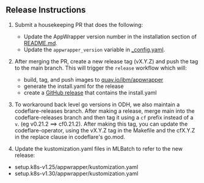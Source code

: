 ## Release Instructions

1. Submit a housekeeping PR that does the following:
   + Update the AppWrapper version number in the installation section of [README.md](../README.md#Installation).
   + Update the `appwrapper_version` variable in [_config.yaml](../site/_config.yaml).

2. After merging the PR, create a new release tag (vX.Y.Z) and push the
tag to the main branch.  This will trigger the `release` workflow which
will:
   + build, tag, and push images to [quay.io/ibm/appwrapper](https://quay.io/repository/ibm/appwrapper)
   + generate the install.yaml for the release
   + create a [GitHub release](https://github.com/project-codeflare/appwrapper/releases) that contains the install.yaml

3. To workaround back level go versions in ODH, we also maintain a
   codeflare-releases branch.  After making a release, merge main into
   the codeflare-releases branch and then tag it using a `cf` prefix
   instead of a `v`. (eg v0.21.2 ==> cf0.21.2).  After making this
   tag, you can update the codeflare-operator, using the vX.Y.Z tag in
   the Makefile and the cfX.Y.Z in the replace clause in codeflare's
   go.mod.

4. Update the kustomization.yaml files in MLBatch to refer to the new release:
  + setup.k8s-v1.25/appwrapper/kustomization.yaml
  + setup.k8s-v1.30/appwrapper/kustomization.yaml
